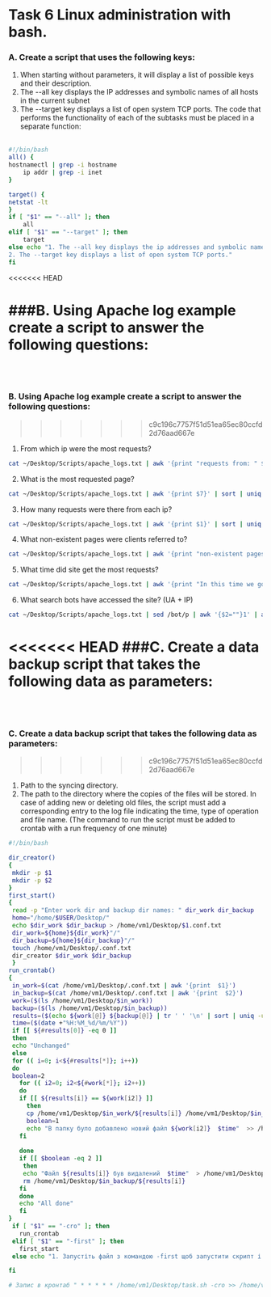 # Task 6 Linux administration with bash.<br/>

### A. Create a script that uses the following keys:
1. When starting without parameters, it will display a list of possible keys and their description.
2. The --all key displays the IP addresses and symbolic names of all hosts in the current subnet
3. The --target key displays a list of open system TCP ports.
   The code that performs the functionality of each of the subtasks must be placed in a separate function:
<br/><br/>
```bash
#!/bin/bash
all() {
hostnamectl | grep -i hostname
	ip addr | grep -i inet
}

target() {
netstat -lt
}
if [ "$1" == "--all" ]; then
	all
elif [ "$1" == "--target" ]; then
	target
else echo "1. The --all key displays the ip addresses and symbolic names of all hosts in the curent subnet.
2. The --target key displays a list of open system TCP ports."
fi

```
<<<<<<< HEAD

###B. Using Apache log example create a script to answer the following questions:
=======
<br/><br/>
### B. Using Apache log example create a script to answer the following questions:
>>>>>>> c9c196c7757f51d51ea65ec80ccfd2d76aad667e
1. From which ip were the most requests?<br/>
```bash
cat ~/Desktop/Scripts/apache_logs.txt | awk '{print "requests from: " $1}' | sort | uniq -c | sort -nr | sed -n '1p' 
``` 

2. What is the most requested page?
```bash
cat ~/Desktop/Scripts/apache_logs.txt | awk '{print $7}' | sort | uniq -c | sort -nr | sed -n '1p' 
``` 
3. How many requests were there from each ip?
```bash
cat ~/Desktop/Scripts/apache_logs.txt | awk '{print $1}' | sort | uniq -c | sort -nr
```
4. What non-existent pages were clients referred to?
```bash
cat ~/Desktop/Scripts/apache_logs.txt | awk '{print "non-existent pages ->" $7}' | grep error404
```
5. What time did site get the most requests?
```bash
cat ~/Desktop/Scripts/apache_logs.txt | awk '{print "In this time we got the most requests: " $4}' | sort |cut -c 2- | uniq -c | sort -nr | sed -n '1,12p'
```
6. What search bots have accessed the site? (UA + IP)
```bash
cat ~/Desktop/Scripts/apache_logs.txt | sed /bot/p | awk '{$2=""}1' | awk '{$3=""}1' | awk '{$4=""}1' | awk '{$5=""}1'
```
<<<<<<< HEAD
###C. Create a data backup script that takes the following data as parameters:
=======
<br/><br/>

### C. Create a data backup script that takes the following data as parameters:
>>>>>>> c9c196c7757f51d51ea65ec80ccfd2d76aad667e
1. Path to the syncing directory.
2. The path to the directory where the copies of the files will be stored.
   In case of adding new or deleting old files, the script must add a corresponding entry to the log file
   indicating the time, type of operation and file name. (The command to run the script must be added to
   crontab with a run frequency of one minute)<br/>
 ```bash
#!/bin/bash

dir_creator() 
{
  mkdir -p $1 
  mkdir -p $2
}
first_start()
{
  read -p "Enter work dir and backup dir names: " dir_work dir_backup
  home="/home/$USER/Desktop/"
  echo $dir_work $dir_backup > /home/vm1/Desktop/$1.conf.txt
  dir_work=${home}${dir_work}"/"
  dir_backup=${home}${dir_backup}"/"
  touch /home/vm1/Desktop/.conf.txt
  dir_creator $dir_work $dir_backup 
  }
run_crontab() 
{
  in_work=$(cat /home/vm1/Desktop/.conf.txt | awk '{print  $1}')
  in_backup=$(cat /home/vm1/Desktop/.conf.txt | awk '{print  $2}')
  work=($(ls /home/vm1/Desktop/$in_work))                                       # Записуємо вміст цільової папки в масив
  backup=($(ls /home/vm1/Desktop/$in_backup))                                   # Записуємо вміст папки бекап
  results=($(echo ${work[@]} ${backup[@]} | tr ' ' '\n' | sort | uniq -u))  # Порівнюємо вміст папок і виводимо унікальні файли
  time=($(date +"%H:%M_%d/%m/%Y"))
  if [[ ${#results[0]} -eq 0 ]] 
  then
  echo "Unchanged"
  else 
  for (( i=0; i<${#results[*]}; i++))
  do 
  boolean=2
    for (( i2=0; i2<${#work[*]}; i2++))
    do
    if [[ ${results[i]} == ${work[i2]} ]]
      then
      cp /home/vm1/Desktop/$in_work/${results[i]} /home/vm1/Desktop/$in_backup/
      boolean=1     
      echo "В папку було добавлено новий файл ${work[i2]}  $time"  >> /home/vm1/Desktop/backup.log
    fi
        
    done
    if [[ $boolean -eq 2 ]]
     then
     echo "Файл ${results[i]} був видалений  $time"  > /home/vm1/Desktop/backup.log
     rm /home/vm1/Desktop/$in_backup/${results[i]}
    fi 
    done
    echo "All done"
    fi
}
  if [ "$1" == "-cro" ]; then
  	run_crontab
  elif [ "$1" == "-first" ]; then
  	first_start
  else echo "1. Запустіть файл з командою -first щоб запустити скрипт і вказати резервні копії файлів."

fi

# Запис в кронтаб " * * * * * /home/vm1/Desktop/task.sh -cro >> /home/vm1/Desktop/backup.log 2>&1"
```
<br/>
